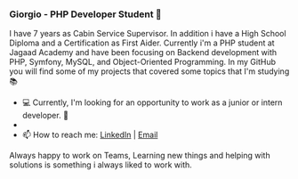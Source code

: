 ### Giorgio - PHP Developer Student 👋

I have 7 years as Cabin Service Supervisor. In addition i have a High School Diploma and a Certification as First Aider. Currently i'm a PHP student at Jagaad Academy and have been focusing on Backend development with PHP, Symfony, MySQL, and Object-Oriented Programming. In my GitHub you will find some of my projects that covered some topics that I'm studying :books:


- :computer: Currently, I'm looking for an opportunity to work as a junior or intern developer. :elephant:
- 
- 📫 How to reach me: [LinkedIn](https://www.linkedin.com/in/giorgio-selmi-704223107/) | [Email](mailto:selmi.giorgio@gmail.com)

Always happy to work on Teams, Learning new things and helping with solutions is something i always liked to work with. 

